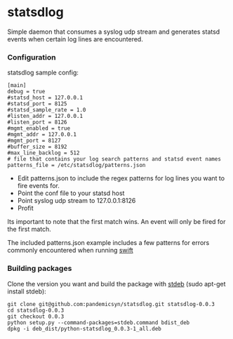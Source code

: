 # statsdlog #

Simple daemon that consumes a syslog udp stream and generates statsd events when certain log lines are encountered.

### Configuration ###

statsdlog sample config:

    [main]
    debug = true
    #statsd_host = 127.0.0.1
    #statsd_port = 8125
    #statsd_sample_rate = 1.0
    #listen_addr = 127.0.0.1
    #listen_port = 8126
    #mgmt_enabled = true
    #mgmt_addr = 127.0.0.1
    #mgmt_port = 8127
    #buffer_size = 8192
    #max_line_backlog = 512
    # file that contains your log search patterns and statsd event names
    patterns_file = /etc/statsdlog/patterns.json

 - Edit patterns.json to include the regex patterns for log lines you want to fire events for.
 - Point the conf file to your statsd host
 - Point syslog udp stream to 127.0.0.1:8126
 - Profit

Its important to note that the first match wins. An event will only be fired for the first match.

The included patterns.json example includes a few patterns for errors commonly encountered when running [swift](http://github.com/openstack/swift)

### Building packages ###

Clone the version you want and build the package with [stdeb](https://github.com/astraw/stdeb "stdeb") (sudo apt-get install stdeb):
    
    git clone git@github.com:pandemicsyn/statsdlog.git statsdlog-0.0.3
    cd statsdlog-0.0.3
    git checkout 0.0.3
    python setup.py --command-packages=stdeb.command bdist_deb
    dpkg -i deb_dist/python-statsdlog_0.0.3-1_all.deb
